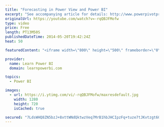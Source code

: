 ```yaml
---
title: "Forecasting in Power View and Power BI"
excerpt: "See accompanying article for details: http://www.powerpivotpro.com/2014/05/forecasting-in-power-view-and-power-bi/ Video shows the newly released feature of Forecasting in Power BI again real data sets including Climate data and Stock Market data  FREE Power BI Step-by-Step Tutorial http://www.learnpowerbi.com/bonus"
originalUrl: https://youtube.com/watch?v=-rqQBJFMofw
type: video
price: Free
length: PT13M50S
publishedDateTime: 2014-05-20T19:42:24Z
heat: 50

featuredContent: "<iframe width=\"800\" height=\"500\" frameborder=\"0\" src=\"https://www.youtube.com/embed/-rqQBJFMofw\" allow=\"accelerometer; autoplay; encrypted-media; gyroscope; picture-in-picture\" allowfullscreen></iframe>"

provider:
  name: Learn Power BI
  domain: learnpowerbi.com

topics:
  - Power BI

images:
  - url: https://i.ytimg.com/vi/-rqQBJFMofw/maxresdefault.jpg
    width: 1280
    height: 720
    isCached: true

secured: "7LdsWHQ8ZN5bzJ+8xttWNdQktwzVeq7MrB1hbJHCIpzFq+tuze7tJKvtzgt60FMUfLZS2P4mZgGlTt8rQniP1mMQLvMtn6aKFpvvGDobgL7aXoL2LuiQcAI/Cb8lC6rLCPy6bxyP3SVtR58tLvmwcHRbg15rNgMr3dY2sKjKW2V/nXYnsq9bTMzzHlGmCyf0GqY4u+UVfX2r3LL0T1yoklvlnvrJ4xWOWtnMEsKrJd4QDTsCeFHB82SEqNuETY/TuCff4KhgvYTZjpjZakMITz/G3NmBKi987F+6TFPBXunmvJLOTMP6sZWoEqLkK0yTwE6zpwZpd81yC05QxXSdjbyecuH8ii78cmKR0WWcEimZjH76rlWaBriAKHSFO8o+Ev2wi9I/3dxHs4Jh2u7rv27yxcrTBsA4YqC65P2YnAc=;cKSGNxx0p/xjH/ET1zSdiA=="
---
```


